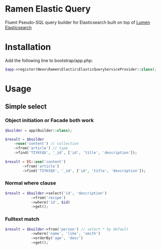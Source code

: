 # Ramen Elastic Query

Fluent Pseudo-SQL query builder for Elasticsearch built on top of [Lumen Elasticsearch](https://github.com/digiaonline/lumen-elasticsearch)


# Installation

Add the following line to bootstrap/app.php:

```php
$app->register(Neox\Ramen\Elastic\ElasticQueryServiceProvider::class);
```

# Usage

## Simple select

### Object initiation or Facade both work

```php
$builder = app(Builder::class);

$result = $builder
	->use('content') // collection
	->from('article') // type
	->find('TIYKtQX', '_id', ['id', 'title', 'description']);
            
$result = ES::use('content')
		->from('article')
		->find('TIYKtQX', '_id', ['id', 'title', 'description']);
```

### Normal where clause
```php
$result = $builder->select('id', 'description')
			->from('recipe')
			->where('id', $id)
			->get();
```

### Fulltext match

```php
$result = $builder->from('person') // select * by default
			->where('name', 'like', 'smith')
			->orderBy('age', 'desc')
			->get();
```
